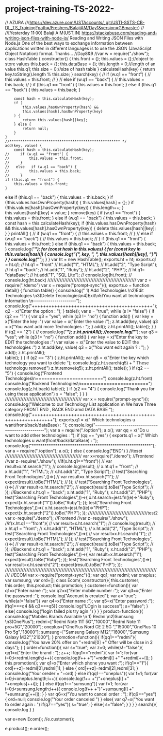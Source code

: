 # project-training-TS-2022-
// AZURA //(https://dev.azure.com/USTAccounts/_git/USTI-SSTS-CB-DL_TS_Training?path=/Freshers/BalajiAM/Day1&version=GBmaster)
//
//[Yesterday 11:00] Balaji A M(UST,IN)
https://stackabuse.com/reading-and-writing-json-files-with-node-js/
Reading and Writing JSON Files with Node.js
One of the best ways to exchange information between applications written in different languages is to use the JSON (JavaScript Object Notation) format. Thanks...
//Day8&9
//var w = require("./show");
class HashTable {
    constructor() {
        this.front = {};
        this.values = {};//object to store values 
        this.back = {};
        this.dataBase = {};
        this.length = 0;//length of an value
        this.q1;
        this.size = 0;//size of hash table
    }
    calculateHash(key) {
        return key.toString().length % this.size;
    }
    search(key) {
    //     if (w.q1 == "front") {
    //         this.values = this.front;
    //     }
    //   else   if (w.q1 == "back") {
    //         this.values = this.back;
    //     }
         if (this.q1 == "front") {
            this.values = this.front;
        }
      else   if (this.q1 == "back") {
            this.values = this.back;
        }

        const hash = this.calculateHash(key);
        if (
            this.values.hasOwnProperty(hash) &&
            this.values[hash].hasOwnProperty(key)
        ) {
            return this.values[hash][key];
        } else {
            return null;
        }
    }
    //*************************************************** */
    add(key, value) {
        const hash = this.calculateHash(key);
    //     if (w.q1 == "front") {
    //         this.values = this.front;
    //     }
    //   else   if (w.q1 == "back") {
    //         this.values = this.back;
    //     }
    if (this.q1 == "front") {
        this.values = this.front;
    }
  else   if (this.q1 == "back") {
        this.values = this.back;
    }
        if (!this.values.hasOwnProperty(hash)) {
            this.values[hash] = {};
        }
        if (!this.values[hash].hasOwnProperty(key)) {
            this.length++;
        }
        this.values[hash][key] = value;
    }
    remove(key) {
        if (w.q1 == "front") {
            this.values = this.front;
        }
      else   if (w.q1 == "back") {
            this.values = this.back;
        }
        const hash = this.calculateHash(key);
        if (this.values.hasOwnProperty(hash) && this.values[hash].hasOwnProperty(key)) {
            delete this.values[hash][key];
        }
    } 
    printAll() {
    //     if (w.q1 == "front") {
    //         this.values = this.front;
    //     }
    //    else  if (w.q1 == "back") {
    //         this.values = this.back;
    //     }
    if (this.q1 == "front") {
        this.values = this.front;
    }
  else   if (this.q1 == "back") {
        this.values = this.back;
    }
         console.log("_________________________________");
        for (const hash in this.values) {
            for (const key in this.values[hash]) {
                console.log("{", key, ", ", this.values[hash][key], "}")
            }
        }
        console.log("_________________________________");
    }
}
var ht = new HashTable();
exports.ht = ht;
exports.q1 = ht.q1;
// ht.q1 = "front"
// ht.add("1", "HTML");
// ht.add("2", "Type Script");
// ht.q1 = "back";
// ht.add("1", "Ruby");
// ht.add("2", "PHP");
// ht.q1= "dataBase";
// ht.add("1", "SQL Lite");
// console.log(ht.front);
// console.log(ht.back)
//////////////////////////////////////////////////////////
var z = require("./demo")
var x = require("prompt-sync")();
exports.o = function detail() {
    function table() {
        console.log(" 1) Add Technologies \n2)Edit Technologies \n3)Delete Tecnologies\n4)Exit\n5)You want all technologies information \n----------------------");
        console.log("+++++++++++++++++++++++++++++++++++++++++++");
        q2 = x("Enter the option : ");
    }
    table();
    var s = "true";
    while (s != "false") {
        if (q2 == "1") {
            var q3 = "yes";
            while (q3 != "no") {
                function add() {
                    var key = x("Enter the key :")
                    var value = x("Enter the value :");
                    z.ht.add(key, value)
                    q3 = x("You want add more Technologies : ");
                }
                add();
                z.ht.printAll();
                table();
            }
        }
        if (q2 == "2") {
            // console.log("_________________________________");
            z.ht.printAll();
            //console.log("_________________________________");
            var q3 = "yes";
            while (q3 != "no") {
                function add() {
                    var key = x("Enter the key to EDIT the technologies :")
                    var value = x("Enter the value to EDIT the technologies :")
                    z.ht.add(key, value)
                    q3 = x("You want edit again ? : ");
                }
                add();
                z.ht.printAll();       
                table();
            }
        }
        if (q2 == "3") {
            z.ht.printAll();
            var q5 = x("Enter the key which technology you want to delete ");
            console.log(z.ht.search(q5) + " These technologu removed")
            z.ht.remove(q5); z.ht.printAll();
            table();
        }
        if (q2 == "5") {
            console.log("Frontend Technologies\n========================")
            console.log(z.ht.front)
            console.log("Backend Technologies\n========================")
            console.log(z.ht.back)
            table();
        }
        if (q2 == "4") {
            console.log("Thank you for using these application")
            s = "false";
        }
    }
} 
//////////////////////////////////////////////////
var x = require("prompt-sync")();
console.log("Welcome to our Technology List application \n We have Three category FRONT END , BACK END amd DATA BASE ");
console.log("+++++++++++++++++++++++++++++++++++++++++++++++++++++++++++++");
exports.q1 = x(" Which technologies u want(front/back/dataBase) : ");
console.log("----------------------------------------------------");
var a = require("./option");
a.o();
var qq = x("Do u want to add other technologies : ");
if (qq == "yes") {
    exports.q1 = x(" Which technologies u want(front/back/dataBase) : ");
    console.log("********************************************************");
    var a = require("./option");
    a.o();
}
else {
    console.log("END")
}
//teset
//////////////////////////////////////////////////
var x=require("./demo");
//Frontend
//var z=require("./show");
//if(x.ht.q1=="front"){
    // var result=x.ht.search("1");
    // console.log(result);
//     x.ht.q1 = "front";
// x.ht.add("1", "HTML");
// x.ht.add("2", "Type Script");
// test("Searching Front Technologies",()=>{
//     var result=x.ht.search("1");
//     expect(result).toBe("HTML");
// });
// test("Searching Front Technologies",()=>{
//     var result=x.ht.search("2");
//     expect(result).toBe("Type Script");
// });
//Backend
x.ht.q1 = "back";
x.ht.add("1", "Ruby");
x.ht.add("2", "PHP");
test("Searching Front Technologies",()=>{
    x.ht.search=jest.fn((e)=>"Ruby");
    expect(x.ht.search("1")).toBe("Ruby");
});
test("Searching Front Technologies",()=>{
    x.ht.search=jest.fn((e)=>"PHP");
    expect(x.ht.search("2")).toBe("PHP");
});
///////////////////////////////////////test2
var x=require("./demo");
//Frontend
//var z=require("./show");
//if(x.ht.q1=="front"){
    // var result=x.ht.search("1");
    // console.log(result);
//     x.ht.q1 = "front";
// x.ht.add("1", "HTML");
// x.ht.add("2", "Type Script");
// test("Searching Front Technologies",()=>{
//     var result=x.ht.search("1");
//     expect(result).toBe("HTML");
// });
// test("Searching Front Technologies",()=>{
//     var result=x.ht.search("2");
//     expect(result).toBe("Type Script");
// });
//Backend
x.ht.q1 = "back";
x.ht.add("1", "Ruby");
x.ht.add("2", "PHP");
test("Searching Front Technologies",()=>{
    var result=x.ht.search("1");
    expect(result).toBe("Ruby");
});
test("Searching Front Technologies",()=>{
    var result=x.ht.search("2");
    expect(result).toBe("PHP");
});
//////////////////////////////////////////////////////////////////////////////////////////////////////
//ECOM
var x=require("prompt-sync")();
var qq1;
var redmi;
var oneplus;
var sumsung;
var ord=[];
class Ecom{
    constructor(){
        this.customer;
        this.order;
        this.product;
        this.promotion;
    }
    customer=function(){
      var q1=x("Enter name :");
      var q2=x("Enter mobile number :");
      var q3=x("Enter the password :");
      console.log("Account is created");
      var a="true";
      while(a!="false"){
      var q4=x("Enter name :");
      var q5=x("Enter password :");
      if(q1===q4 && q3===q5){
          console.log("LOgin is success");
         a="false";
      }
      else{
          console.log("login failed pls try agin ")
      }
    }
}
product=function(){
    console.log("Mobiles Brands Available \n 1) Redmi \n2)Sumsung \n3)OnePlus");
     redmi=["Redmi Note 11T 5G","10000","Redmi Note 11 pro+5G","20000"];
   oneplus=["OnePlus Nord CE 2 5G ","15000","OnePlus 10 Pro 5g","18000"];
   sumsung=["Samsung Galaxy M12","16000","Sumsung Galaxy M32","21000"];
}
promotion=function(){
   if(qq1=="redmi"){
    console.log("You have 20% offer on "+redmi[0] +" Offer will be close in 2 days");
   }
}
order=function(){
    var s="true";
    var z=0;
  while(s!="false"){
     qq1=x("Enter the brand : ");
     z++;
     if(qq1=="redmi"){
        var f=1;
        for(var  i=0;i<redmi.length;i++){
            console.log(f++ +")"+redmi[i] +"        "+redmi[++i]);
        }
        this.promotion();
      var q1=x("Enter which phone you want :");
      if(q1=="1"){
        ord[++z]=redmi[0],redmi[1];
      }
      else {
        ord[++z]=redmi[2],redmi[3];
      }
      console.log("Your oreder = "+ord)
    }
    else if(qq1=="oneplus"){
        var f=1;
        for(var  i=0;i<oneplus.length;i++){
            console.log(f++ +")"+oneplus[i] +"        "+oneplus[++i]);
        }
    }
    else if(qq1=="sumsung"){
        var f=1;
        for(var  i=0;i<sumsung.length;i++){
            console.log(f++ +")"+sumsung[i] +"        "+sumsung[++i]);
        }
    }
    var q6=x("You want to cancel order : ");
if(q6=="yes"){
    ord=null;
    console.log("Your order canceled ")
}
else{
var q7=x("You want to order again : ")
 if(q7=="yes"){
     s="true";
 }
 else{
     s="false";
 }
}
  }
}
search(){
    console.log
}
}

var e=new Ecom();
//e.customer();

e.product();
e.order();


